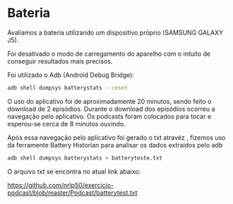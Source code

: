 **Bateria**
==========

Avaliamos a bateria utilizando um dispositivo próprio (SAMSUNG GALAXY J5).

Foi desativado o modo de carregamento do aparelho com o intuito de conseguir resultados mais precisos. 

Foi utilizado o Adb (Android Debug Bridge):
```sh
adb shell dumpsys batterystats --reset
```

O uso do aplicativo foi de aproximadamente 20 minutos, sendo feito o download de 2 episódios. Durante o download dos episódios ocorreu a navegação pelo aplicativo. Os podcasts foram colocados para tocar e esperou-se cerca de 8 minutos ouvindo. 

Após essa navegação pelo aplicativo foi gerado o txt atravéz , fizemos uso da ferramente Battery Historian para analisar os dados extraídos pelo adb
```sh
adb shell dumpsys batterystats > batteryteste.txt
```

O arquivo txt se encontra no atual link abaixo:

https://github.com/nrlp50/exercicio-podcast/blob/master/Podcast/batterytest.txt

